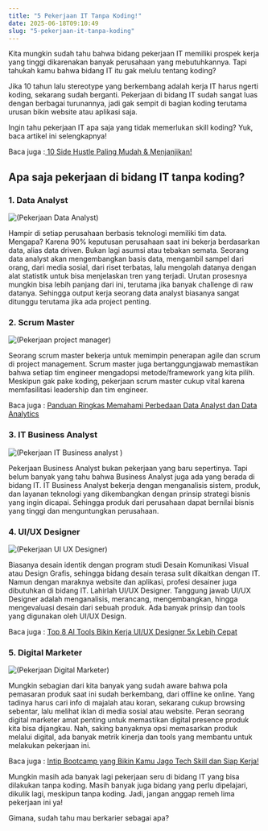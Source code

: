 ```yaml
---
title: "5 Pekerjaan IT Tanpa Koding!"
date: 2025-06-18T09:10:49
slug: "5-pekerjaan-it-tanpa-koding"
---
```

Kita mungkin sudah tahu bahwa bidang pekerjaan IT memiliki prospek kerja yang tinggi dikarenakan banyak perusahaan yang mebutuhkannya. Tapi tahukah kamu bahwa bidang IT itu gak melulu tentang koding?

Jika 10 tahun lalu stereotype yang berkembang adalah kerja IT harus ngerti koding, sekarang sudah berganti. Pekerjaan di bidang IT sudah sangat luas dengan berbagai turunannya, jadi gak sempit di bagian koding terutama urusan bikin website atau aplikasi saja. 

Ingin tahu pekerjaan IT apa saja yang tidak memerlukan skill koding? Yuk, baca artikel ini selengkapnya!

Baca juga :[ 10 Side Hustle Paling Mudah & Menjanjikan!](https://startupcampus.id/blog/10-side-hustle-paling-mudah-menjanjikan/)

## Apa saja pekerjaan di bidang IT tanpa koding?

### 1. Data Analyst

![(Pekerjaan Data Analyst)](/uploads/2023/11/Data-Analyst-1024x683.webp)

Hampir di setiap perusahaan berbasis teknologi memiliki tim data. Mengapa? Karena 90% keputusan perusahaan saat ini bekerja berdasarkan data, alias data driven. Bukan lagi asumsi atau tebakan semata. Seorang data analyst akan mengembangkan basis data, mengambil sampel dari orang, dari media sosial, dari riset terbatas, lalu mengolah datanya dengan alat statistik untuk bisa menjelaskan tren yang terjadi. Urutan prosesnya mungkin bisa lebih panjang dari ini, terutama jika banyak challenge di raw datanya. Sehingga output kerja seorang data analyst biasanya sangat ditunggu terutama jika ada project penting.

### 2. Scrum Master

![(Pekerjaan project manager)](/uploads/2023/11/project-manager-1024x683.webp)

Seorang scrum master bekerja untuk memimpin penerapan agile dan scrum di project management. Scrum master juga bertanggungjawab memastikan bahwa setiap tim engineer mengadopsi metode/framework yang kita pilih. Meskipun gak pake koding, pekerjaan scrum master cukup vital karena memfasilitasi leadership dan tim engineer.

Baca juga : [Panduan Ringkas Memahami Perbedaan Data Analyst dan Data Analytics](https://startupcampus.id/blog/perbedaan-data-analyst-dan-data-analytics/)

### 3. IT Business Analyst

![(Pekerjaan IT Business analyst
)](/uploads/2023/11/IT-business-analyst-1024x683.jpeg)

Pekerjaan Business Analyst bukan pekerjaan yang baru sepertinya. Tapi belum banyak yang tahu bahwa Business Analyst juga ada yang berada di bidang IT. IT Business Analyst bekerja dengan menganalisis sistem, produk, dan layanan teknologi yang dikembangkan dengan prinsip strategi bisnis yang ingin dicapai. Sehingga produk dari perusahaan dapat bernilai bisnis yang tinggi dan menguntungkan perusahaan.

### 4. UI/UX Designer

![(Pekerjaan UI UX Designer)](/uploads/2023/11/pekerjaan-ui-ux-design-1024x567.webp)

Biasanya desain identik dengan program studi Desain Komunikasi Visual atau Design Grafis, sehingga bidang desain terasa sulit dikaitkan dengan IT. Namun dengan maraknya website dan aplikasi, profesi desainer juga dibutuhkan di bidang IT. Lahirlah UI/UX Designer. Tanggung jawab UI/UX Designer adalah menganalisis, merancang, mengembangkan, hingga mengevaluasi desain dari sebuah produk. Ada banyak prinsip dan tools yang digunakan oleh UI/UX Design. 

Baca juga : [Top 8 AI Tools Bikin Kerja UI/UX Designer 5x Lebih Cepat](https://startupcampus.id/blog/top-8-ai-tools-bikin-kerja-ui-ux-designer-5x-lebih-cepat/)

### 5. Digital Marketer

![(Pekerjaan Digital Marketer)](/uploads/2023/11/Digital-marketer-1024x683.webp)

Mungkin sebagian dari kita banyak yang sudah aware bahwa pola pemasaran produk saat ini sudah berkembang, dari offline ke online. Yang tadinya harus cari info di majalah atau koran, sekarang cukup browsing sebentar, lalu melihat iklan di media sosial atau website. Peran seorang digital marketer amat penting untuk memastikan digital presence produk kita bisa dijangkau. Nah, saking banyaknya opsi memasarkan produk melalui digital, ada banyak metrik kinerja dan tools yang membantu untuk melakukan pekerjaan ini.

Baca juga : [Intip Bootcamp yang Bikin Kamu Jago Tech Skill dan Siap Kerja!](https://startupcampus.id/blog/intip-bootcamp-yang-bikin-kamu-jago-tech-skill-dan-siap-kerja/)

Mungkin masih ada banyak lagi pekerjaan seru di bidang IT yang bisa dilakukan tanpa koding. Masih banyak juga bidang yang perlu dipelajari, dikulik lagi, meskipun tanpa koding. Jadi, jangan anggap remeh lima pekerjaan ini ya!

Gimana, sudah tahu mau berkarier sebagai apa?